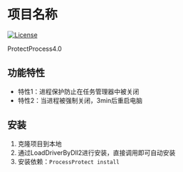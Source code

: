 # 项目名称

[![License](https://img.shields.io/badge/license-MIT-blue.svg)](LICENSE)

ProtectProcess4.0

## 功能特性

- 特性1：进程保护防止在任务管理器中被关闭
- 特性2：当进程被强制关闭，3min后重启电脑

## 安装

1. 克隆项目到本地
2. 通过LoadDriverByDll2进行安装，直接调用即可自动安装
3. 安装依赖：`ProcessProtect install`


